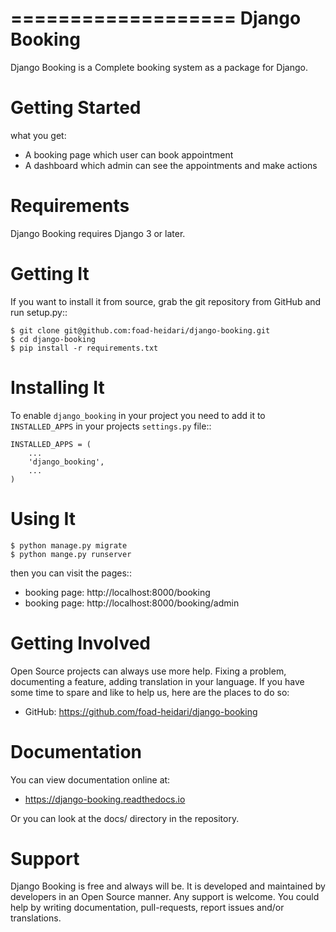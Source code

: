 ===================
 Django Booking
===================


Django Booking is a Complete booking system as a package for Django.


Getting Started
===============
what you get:
   - A booking page which user can book appointment
   - A dashboard which admin can see the appointments and make actions

Requirements
============

Django Booking requires Django 3 or later.


Getting It
==========

<!-- You can get Django Extensions by using pip::

    $ pip install django-extensions -->

If you want to install it from source, grab the git repository from GitHub and run setup.py::

    $ git clone git@github.com:foad-heidari/django-booking.git
    $ cd django-booking
    $ pip install -r requirements.txt


Installing It
=============

To enable `django_booking` in your project you need to add it to `INSTALLED_APPS` in your projects
`settings.py` file::

    INSTALLED_APPS = (
        ...
        'django_booking',
        ...
    )


Using It
========

    $ python manage.py migrate
    $ python mange.py runserver

then you can visit the pages::

- booking page: http://localhost:8000/booking
- booking page: http://localhost:8000/booking/admin


Getting Involved
================

Open Source projects can always use more help. Fixing a problem, documenting a feature, adding
translation in your language. If you have some time to spare and like to help us, here are the places to do so:

- GitHub: https://github.com/foad-heidari/django-booking


Documentation
=============

You can view documentation online at:

- https://django-booking.readthedocs.io

Or you can look at the docs/ directory in the repository.


Support
=======

Django Booking is free and always will be. It is developed and maintained by developers in an Open Source manner.
Any support is welcome. You could help by writing documentation, pull-requests, report issues and/or translations.
